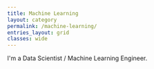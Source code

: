 ```yaml
---
title: Machine Learning
layout: category
permalink: /machine-learning/
entries_layout: grid
classes: wide
---
```


I'm a Data Scientist / Machine Learning Engineer. 